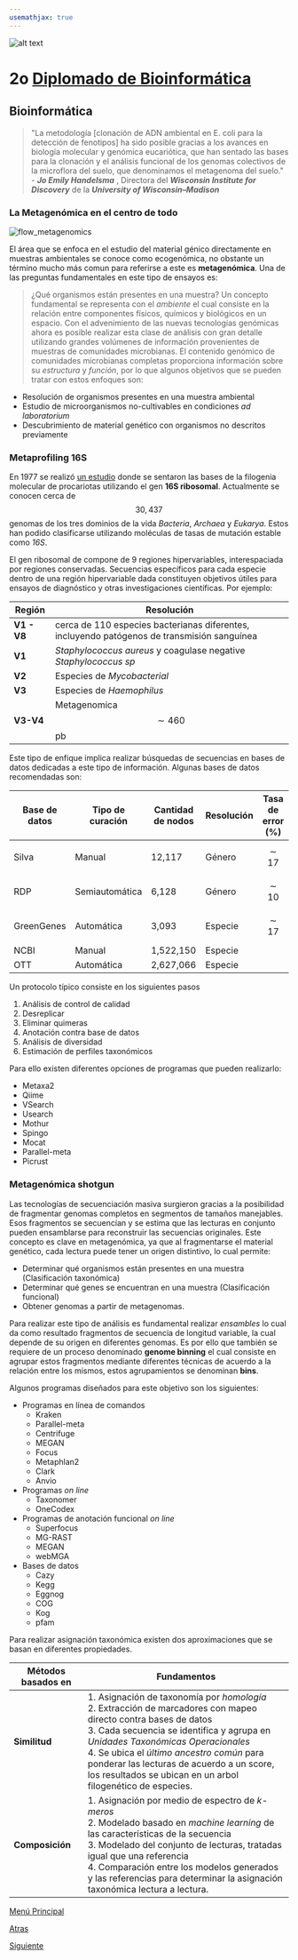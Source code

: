```yaml
---
usemathjax: true
---
```

![alt text](https://solariabiodata.com.mx/wp-content/uploads/2021/07/logo_red.png "Soluciones de Siguiente Generación")
# 2o [Diplomado de Bioinformática](./)

## Bioinformática

> "La metodología [clonación de ADN ambiental en E. coli para la detección de fenotipos] ha sido posible gracias a los avances en biología molecular y genómica eucariótica, que han sentado las bases para la clonación y el análisis funcional de los genomas colectivos de la microflora del suelo, que denominamos el metagenoma del suelo." - ***Jo Emily Handelsma*** , Directora del ***Wisconsin Institute for Discovery*** de la ***University of Wisconsin–Madison***

### La Metagenómica en el centro de todo

![flow_metagenomics](https://user-images.githubusercontent.com/54455898/171058417-bffda134-4217-4565-91e8-81d3f5834d7d.jpg "La Metagenómica en el centro de todo")

El área que se enfoca en el estudio del material génico directamente en muestras ambientales se conoce como ecogenómica, no obstante un término mucho más comun para referirse a este es **metagenómica**. Una de las preguntas fundamentales en este tipo de ensayos es:

> ¿Qué organismos están presentes en una muestra?
Un concepto fundamental se representa con el _ambiente_ el cual consiste en la relación entre componentes físicos, químicos y biológicos en un espacio. Con el advenimiento de las nuevas tecnologías genómicas ahora es posible realizar esta clase de análisis con gran detalle utilizando grandes volúmenes de información provenientes de muestras de comunidades microbianas. El contenido genómico de comunidades microbianas completas proporciona información sobre su _estructura_ y _función_, por lo que algunos objetivos que se pueden tratar con estos enfoques son:

 - Resolución de organismos presentes en una muestra ambiental
 - Estudio de microorganismos no-cultivables en condiciones _ad laboratorium_
 - Descubrimiento de material genético con organismos no descritos previamente

### Metaprofiling 16S

En 1977 se realizó [un estudio](https://doi.org/10.1073/pnas.74.11.5088) donde se sentaron las bases de la filogenia molecular de procariotas utilizando el gen **16S ribosomal**. Actualmente se conocen cerca de $$30,437$$ genomas de los tres dominios de la vida _Bacteria_, _Archaea_ y _Eukarya_. Estos han podido clasificarse utilizando moléculas de tasas de mutación estable como _16S_.

El gen ribosomal de compone de 9 regiones hipervariables, interespaciada por regiones conservadas. Secuencias específicos para cada especie dentro de una región hipervariable dada constituyen objetivos útiles para ensayos de diagnóstico y otras investigaciones científicas. Por ejemplo:

| Región | Resolución |
|--|--|
| **V1 - V8** | cerca de 110 especies bacterianas diferentes, incluyendo patógenos de transmisión sanguínea |
| **V1** | _Staphylococcus aureus_ y coagulase negative _Staphylococcus sp_ |
| **V2** | Especies de _Mycobacterial_  |
| **V3** | Especies de _Haemophilus_ |
| **V3-V4** | Metagenomica $$\sim 460$$ pb |

Este tipo de enfique implica realizar búsquedas de secuencias en bases de datos dedicadas a este tipo de información. Algunas bases de datos recomendadas son:

| Base de datos | Tipo de curación | Cantidad de nodos | Resolución | Tasa de error (%) |
|--|--|--|--|--|
| Silva | Manual | 12,117 | Género | $$\sim 17$$ |
| RDP | Semiautomática | 6,128 | Género | $$\sim 10$$ |
| GreenGenes | Automática | 3,093 | Especie | $$\sim 17$$ |
| NCBI | Manual | 1,522,150 | Especie | |
| OTT | Automática | 2,627,066 | Especie | | 

Un protocolo típico consiste en los siguientes pasos

 1. Análisis de control de calidad
 2. Desreplicar
 3. Eliminar quimeras
 4. Anotación contra base de datos
 5. Análisis de diversidad
 6. Estimación de perfiles taxonómicos

Para ello existen diferentes opciones de programas que pueden realizarlo:

- Metaxa2
- Qiime
- VSearch
- Usearch
- Mothur
- Spingo
- Mocat
- Parallel-meta
- Picrust

### Metagenómica shotgun

Las tecnologías de secuenciación masiva surgieron gracias a la posibilidad de fragmentar genomas completos en segmentos de tamaños manejables. Esos fragmentos se secuencían y se estima que las lecturas en conjunto pueden ensamblarse para reconstruir las secuencias originales. Este concepto es clave en metagenómica, ya que al fragmentarse el material genético, cada lectura puede tener un origen distintivo, lo cual permite:

- Determinar qué organismos están presentes en una muestra (Clasificación taxonómica)
- Determinar qué genes se encuentran en una muestra (Clasificación funcional)
- Obtener genomas a partir de metagenomas.

Para realizar este tipo de análisis es fundamental realizar _ensambles_ lo cual da como resultado fragmentos de secuencia de longitud variable, la cual depende de su origen en diferentes genomas. Es por ello que también se requiere de un proceso denominado **genome binning** el cual consiste en agrupar estos fragmentos mediante diferentes técnicas de acuerdo a la relación entre los mismos, estos agrupamientos se denominan **bins**.

Algunos programas diseñados para este objetivo son los siguientes:

- Programas en línea de comandos
    - Kraken
    - Parallel-meta
    - Centrifuge
    - MEGAN
    - Focus
    - Metaphlan2
    - Clark
    - Anvio
- Programas _on line_
    - Taxonomer
    - OneCodex
- Programas de anotación funcional _on line_
    - Superfocus
    - MG-RAST
    - MEGAN
    - webMGA
- Bases de datos
    - Cazy
    - Kegg
    - Eggnog
    - COG
    - Kog
    - pfam

Para realizar asignación taxonómica existen dos aproximaciones que se basan en diferentes propiedades.

| Métodos basados en | Fundamentos |
|--|--|
| **Similitud** | 1. Asignación de taxonomía por _homología_<br>2. Extracción de marcadores con mapeo directo contra bases de datos<br>3. Cada secuencia se identifica y agrupa en _Unidades Taxonómicas Operacionales_<br>4. Se ubica el _último ancestro común_ para ponderar las lecturas de acuerdo a un score, los resultados se ubican en un arbol filogenético de especies. |
| **Composición** | 1. Asignación por medio de espectro de _k-meros_<br>2. Modelado basado en _machine learning_ de las características de la secuencia<br>3. Modelado del conjunto de lecturas, tratadas igual que una referencia<br> 4. Comparación entre los modelos generados y las referencias para determinar la asignación taxonómica lectura a lectura. |


[Menú Principal](./index.md)

[Atras](./index.md)

[Siguiente](./Analisis_de_metaprofiling)
